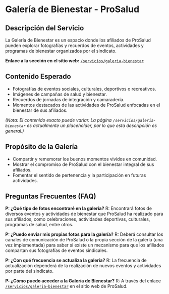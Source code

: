 
# Galería de Bienestar - ProSalud

## Descripción del Servicio
La Galería de Bienestar es un espacio donde los afiliados de ProSalud pueden explorar fotografías y recuerdos de eventos, actividades y programas de bienestar organizados por el sindicato.

**Enlace a la sección en el sitio web:** [`/servicios/galeria-bienestar`](/servicios/galeria-bienestar)

## Contenido Esperado
- Fotografías de eventos sociales, culturales, deportivos o recreativos.
- Imágenes de campañas de salud y bienestar.
- Recuerdos de jornadas de integración y camaradería.
- Momentos destacados de las actividades de ProSalud enfocadas en el bienestar de sus afiliados.

*(Nota: El contenido exacto puede variar. La página `/servicios/galeria-bienestar` es actualmente un placeholder, por lo que esta descripción es general.)*

## Propósito de la Galería
- Compartir y rememorar los buenos momentos vividos en comunidad.
- Mostrar el compromiso de ProSalud con el bienestar integral de sus afiliados.
- Fomentar el sentido de pertenencia y la participación en futuras actividades.

## Preguntas Frecuentes (FAQ)

**P: ¿Qué tipo de fotos encontraré en la galería?**
R: Encontrará fotos de diversos eventos y actividades de bienestar que ProSalud ha realizado para sus afiliados, como celebraciones, actividades deportivas, culturales, programas de salud, entre otros.

**P: ¿Puedo enviar mis propias fotos para la galería?**
R: Deberá consultar los canales de comunicación de ProSalud o la propia sección de la galería (una vez implementada) para saber si existe un mecanismo para que los afiliados compartan sus fotografías de eventos sindicales.

**P: ¿Con qué frecuencia se actualiza la galería?**
R: La frecuencia de actualización dependerá de la realización de nuevos eventos y actividades por parte del sindicato.

**P: ¿Cómo puedo acceder a la Galería de Bienestar?**
R: A través del enlace [`/servicios/galeria-bienestar`](/servicios/galeria-bienestar) en el sitio web de ProSalud.

